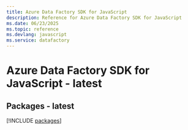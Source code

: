 ```yaml
---
title: Azure Data Factory SDK for JavaScript
description: Reference for Azure Data Factory SDK for JavaScript
ms.date: 06/23/2025
ms.topic: reference
ms.devlang: javascript
ms.service: datafactory
---
```

# Azure Data Factory SDK for JavaScript - latest
## Packages - latest
[!INCLUDE [packages](data-factory-index.md)]